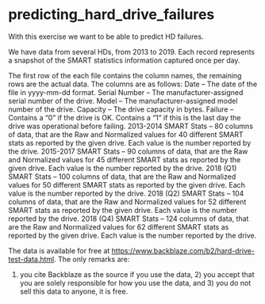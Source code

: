 # predicting_hard_drive_failures

With this exercise we want to be able to predict HD failures.

We have data from several HDs, from 2013 to 2019.
Each record represents a snapshot of the SMART statistics information captured once per day.
 
The first row of the each file contains the column names, the remaining rows are the actual data. The columns are as follows:
Date – The date of the file in yyyy-mm-dd format.
Serial Number – The manufacturer-assigned serial number of the drive.
Model – The manufacturer-assigned model number of the drive.
Capacity – The drive capacity in bytes.
Failure – Contains a “0” if the drive is OK. Contains a “1” if this is the last day the drive was operational before failing.
2013-2014 SMART Stats – 80 columns of data, that are the Raw and Normalized values for 40 different SMART stats as reported by the given drive. Each value is the number reported by the drive.
2015-2017 SMART Stats – 90 columns of data, that are the Raw and Normalized values for 45 different SMART stats as reported by the given drive. Each value is the number reported by the drive.
2018 (Q1) SMART Stats – 100 columns of data, that are the Raw and Normalized values for 50 different SMART stats as reported by the given drive. Each value is the number reported by the drive.
2018 (Q2) SMART Stats – 104 columns of data, that are the Raw and Normalized values for 52 different SMART stats as reported by the given drive. Each value is the number reported by the drive.
2018 (Q4) SMART Stats – 124 columns of data, that are the Raw and Normalized values for 62 different SMART stats as reported by the given drive. Each value is the number reported by the drive.

The data is available for free at https://www.backblaze.com/b2/hard-drive-test-data.html. The only remarks are:

1) you cite Backblaze as the source if you use the data, 2) you accept that you are solely responsible for how you use the data, and 3) you do not sell this data to anyone, it is free.
